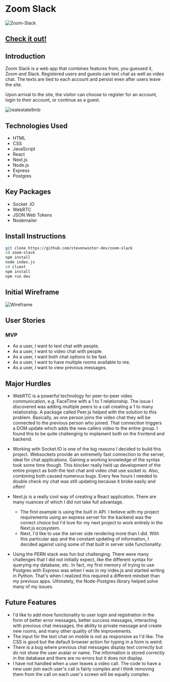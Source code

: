 # Zoom Slack

![Zoom-Slack](https://i.imgur.com/GeR0stO.png)

## [Check it out!](https://zoom-slack.vercel.app/)

## Introduction

Zoom Slack is a web app that combines features from, you guessed it, Zoom and Slack. Registered users and guests can text chat as well as video chat. The texts are tied to each account and persist even after users leave the site.

Upon arrival to the site, the visitor can choose to register for an account, login to their account, or continue as a guest. 

![realestate9mb](https://media2.giphy.com/media/hJLwLNO8LhlWgPgbai/giphy.gif?cid=790b7611f24cfc1f489f51aa08b41c417abd5774be1df83d&rid=giphy.gif&ct=g)


## Technologies Used

- HTML
- CSS
- JavaScript
- React
- Next.js
- Node.js
- Express
- Postgres

## Key Packages

- Socket .IO
- WebRTC
- JSON Web Tokens
- Nodemailer

## Install Instructions
```bash
git clone https://github.com/stevenwinter-dev/zoom-slack
cd zoom-slack
npm install
node index.js
cd client
npm install
npm run dev
```

## Initial Wireframe

![Wireframe](https://i.imgur.com/5NevTiw.jpg)

## User Stories

### MVP
- As a user, I want to text chat with people.
- As a user, I want to video chat with people.
- As a user, I want both chat options to be fast.
- As a user, I want to have multiple rooms available to me.
- As a user, I want to view previous messages.

## Major Hurdles

- WebRTC is a powerful technology for peer-to-peer video communication, e.g. FaceTime with a 1 to 1 relationship. The issue I discovered was adding multiple peers to a call creating a 1 to many relationship. A package called Peer.js helped with the solution to this problem. Basically, as one person joins the video chat they will be connected to the previous person who joined. That connection triggers a DOM update which adds the new callers video to the entire group. I found this to be quite challenging to implament both on the frontend and backend.

- Working with Socket.IO is one of the big reasons I decided to build this project. Websockets provide an extremelly fast connection to the server, ideal for chat applications. Gaining a working knowledge of the syntax took some time though. This blocker really held up development of the entire project as both the text chat and video chat use socket io. Also, combining both caused numerous bugs. Every few hours I needed to double check my chat was still updating because it broke easily and often!

- Next.js is a really cool way of creating a React application. There are many nuances of which I did not take full advantage. 
  - The first example is using the built in API. I believe with my project requirements using an express server for the backend was the correct choice but I'd love for my next project to work entirely in the Next.js ecosystem. 
  - Next, I'd like to use the server side rendering more than I did. With this particular app and the constant updating of information, I decided against using some of that built in server side functionality.

- Using the PERN stack was fun but challenging. There were many challenges that I did not initially expect, like the different syntax for querying my database, etc. In fact, my first memory of trying to use Postgres with Express was when I was in my index.js and started writing in Python. That's when I realized this required a different mindset than my previous apps. Ultimately, the Node-Postgres library helped solve many of my issues. 

## Future Features

- I'd like to add more functionality to user login and registration in the form of better error messages, better success messages, interacting with previous chat messages, the ability to private message and create new rooms, and many other quality of life improvements.
- The input for the text chat on mobile is not as responsive as I'd like. The CSS is good but the default browser action for typing in a form is weird.
- There is a bug where previous chat messages display text correctly but do not show the user avatar or name. The information is stored correctly in the database and there are no errors but it does not display. 
- I have not handled when a user leaves a video call. The code to have a new user join each user's call is fairly complex and I think removing them from the call on each user's screen will be equally complex.  